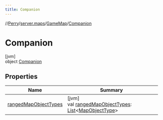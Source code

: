 ```yaml
---
title: Companion
---
```

//[Perry](../../../../index.html)/[server.maps](../../index.html)/[GameMap](../index.html)/[Companion](index.html)



# Companion



[jvm]\
object [Companion](index.html)



## Properties


| Name | Summary |
|---|---|
| [rangedMapObjectTypes](ranged-map-object-types.html) | [jvm]<br>val [rangedMapObjectTypes](ranged-map-object-types.html): [List](https://kotlinlang.org/api/latest/jvm/stdlib/kotlin.collections/-list/index.html)<[MapObjectType](../../-map-object-type/index.html)> |

